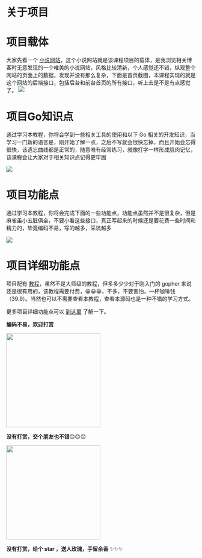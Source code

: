 # 关于项目
# 项目载体
大家先看一个 [小说网站](https://www.leixuesong.cn/)，这个小说网站就是该课程项目的载体，是我浏览相关博客时无意发现的一个唯美的小说网站，风格比较清新，个人感觉还不错，纵观整个网站的页面上的数据，发现并没有那么复杂，下面是首页截图，本课程实现的就是这个网站的后端接口，包括后台和前台首页的所有接口，听上去是不是有点感觉了。
![](https://p.pstatp.com/origin/138ea00005d67bcc46b26)

# 项目Go知识点

通过学习本教程，你将会学到一些相关工具的使用和以下 Go 相关的开发知识，当学习一门新的语言是，刚开始了解一点，之后不写就会很快忘掉，而且开始会忘得很快，该遗忘曲线都是正常的，随意唯有经常练习，就像打字一样形成肌肉记忆，该课程会让大家对于相关知识点记得更牢固

![](https://p.pstatp.com/origin/1377c0002eb14cfa1e383)

# 项目功能点
通过学习本教程，你将会完成下面的一些功能点，功能点虽然并不是很复杂，但是麻雀虽小五脏俱全，不要小看这些接口，真正写起来的时候还是要花费一些时间和精力的，毕竟编码不易，写的越多，采坑越多

![](https://p.pstatp.com/origin/137d50001526892e89a6a)

# 项目详细功能点
项目配有 [教程](https://songyaofeng.com/course/books/18)，虽然不是大师级的教程，但多多少少对于刚入门的 gopher 来说还是很有用的，该教程需要付费，😀😀😀，不多，不要害怕，一杯咖啡钱（39.9）。当然也可以不需要查看本教程，查看本源码也是一种不错的学习方式。

更多项目详细功能点可以 [到这里](https://songyaofeng.com/course/books/18) 了解一下。

**编码不易，欢迎打赏**

<img src="https://img.songyaofeng.com/images/uploads/WechatIMG178.jpeg" width="250" />


**没有打赏，交个朋友也不错**😊😊😊

<img src="https://img.imgdb.cn/item/604c80535aedab222c4d10b1.jpg" width="250" />


**没有打赏，给个 star ，送人玫瑰，手留余香** ✨✨✨




